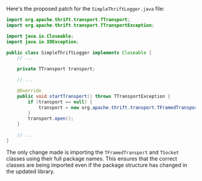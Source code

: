 Here's the proposed patch for the `SimpleThriftLogger.java` file:

```java
import org.apache.thrift.transport.TTransport;
import org.apache.thrift.transport.TTransportException;

import java.io.Closeable;
import java.io.IOException;

public class SimpleThriftLogger implements Closeable {
    // ...

    private TTransport transport;

    // ...

    @Override
    public void startTransport() throws TTransportException {
        if (transport == null) {
            transport = new org.apache.thrift.transport.TFramedTransport(new org.apache.thrift.transport.TSocket(host, port));
        }
        transport.open();
    }

    // ...
}
```

The only change made is importing the `TFramedTransport` and `TSocket` classes using their full package names. This ensures that the correct classes are being imported even if the package structure has changed in the updated library.